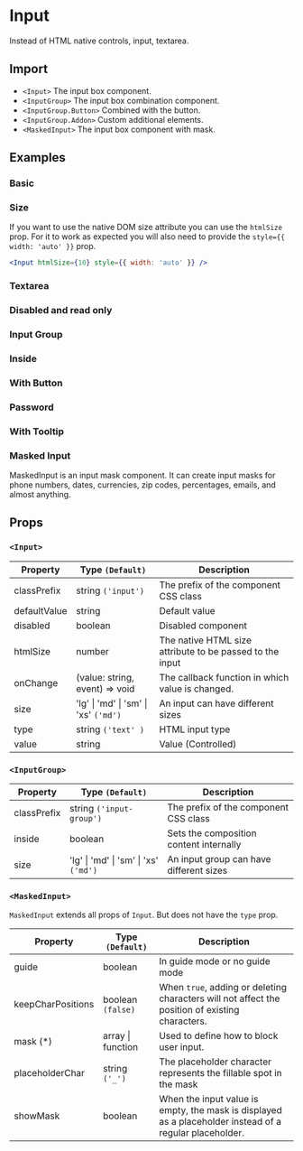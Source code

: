 # Input

Instead of HTML native controls, input, textarea.

## Import

<!--{include:<import-guide>}-->

- `<Input>` The input box component.
- `<InputGroup>` The input box combination component.
- `<InputGroup.Button>` Combined with the button.
- `<InputGroup.Addon>` Custom additional elements.
- `<MaskedInput>` The input box component with mask.

## Examples

### Basic

<!--{include:`basic.md`}-->

### Size

<!--{include:`size.md`}-->

If you want to use the native DOM size attribute you can use the `htmlSize` prop.
For it to work as expected you will also need to provide the `style={{ width: 'auto' }}` prop.

```jsx
<Input htmlSize={10} style={{ width: 'auto' }} />
```

### Textarea

<!--{include:`textarea.md`}-->

### Disabled and read only

<!--{include:`disabled.md`}-->

### Input Group

<!--{include:`input-group.md`}-->

### Inside

<!--{include:`input-group-inside.md`}-->

### With Button

<!--{include:`input-group-button.md`}-->

### Password

<!--{include:`input-group-password.md`}-->

### With Tooltip

<!--{include:`tooltip.md`}-->

### Masked Input

MaskedInput is an input mask component. It can create input masks for phone numbers, dates, currencies, zip codes, percentages, emails, and almost anything.

<!--{include:`masked-input.md`}-->

## Props

### `<Input>`

| Property     | Type `(Default)`                                  | Description                                              |
| ------------ | ------------------------------------------------- | -------------------------------------------------------- |
| classPrefix  | string `('input')`                                | The prefix of the component CSS class                    |
| defaultValue | string                                            | Default value                                            |
| disabled     | boolean                                           | Disabled component                                       |
| htmlSize     | number                                            | The native HTML size attribute to be passed to the input |
| onChange     | (value: string, event) => void                    | The callback function in which value is changed.         |
| size         | 'lg' &#124; 'md' &#124; 'sm' &#124; 'xs' `('md')` | An input can have different sizes                        |
| type         | string `('text' )`                                | HTML input type                                          |
| value        | string                                            | Value (Controlled)                                       |

### `<InputGroup>`

| Property    | Type `(Default)`                                  | Description                             |
| ----------- | ------------------------------------------------- | --------------------------------------- |
| classPrefix | string `('input-group')`                          | The prefix of the component CSS class   |
| inside      | boolean                                           | Sets the composition content internally |
| size        | 'lg' &#124; 'md' &#124; 'sm' &#124; 'xs' `('md')` | An input group can have different sizes |

### `<MaskedInput>`

`MaskedInput` extends all props of `Input`. But does not have the `type` prop.

| Property          | Type `(Default)`      | Description                                                                                             |
| ----------------- | --------------------- | ------------------------------------------------------------------------------------------------------- |
| guide             | boolean               | In guide mode or no guide mode                                                                          |
| keepCharPositions | boolean `(false)`     | When `true`, adding or deleting characters will not affect the position of existing characters.         |
| mask (\*)         | array &#124; function | Used to define how to block user input.                                                                 |
| placeholderChar   | string `('_')`        | The placeholder character represents the fillable spot in the mask                                      |
| showMask          | boolean               | When the input value is empty, the mask is displayed as a placeholder instead of a regular placeholder. |

